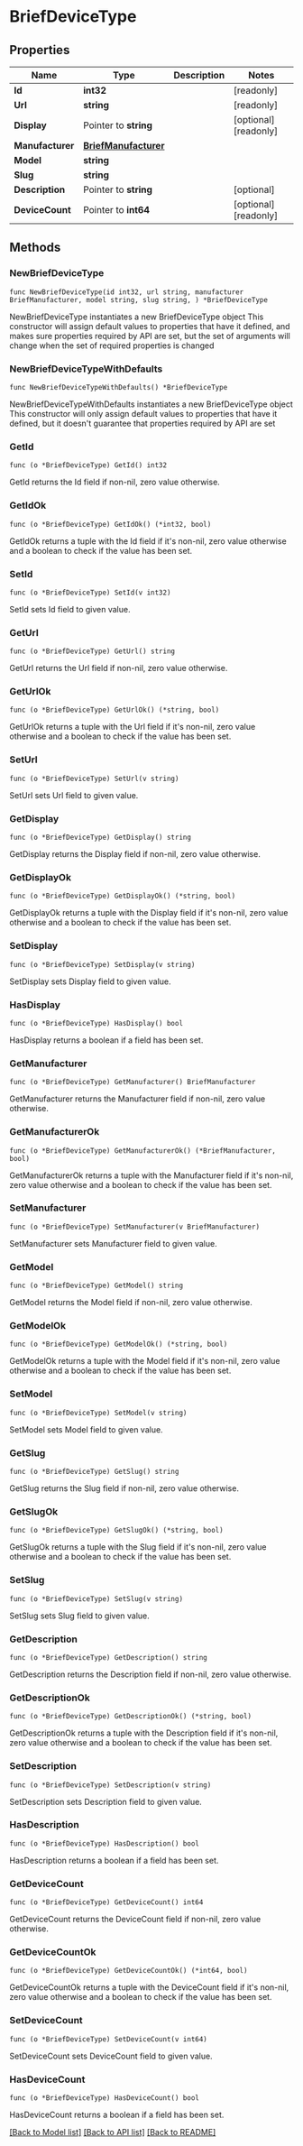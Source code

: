 # BriefDeviceType

## Properties

Name | Type | Description | Notes
------------ | ------------- | ------------- | -------------
**Id** | **int32** |  | [readonly] 
**Url** | **string** |  | [readonly] 
**Display** | Pointer to **string** |  | [optional] [readonly] 
**Manufacturer** | [**BriefManufacturer**](BriefManufacturer.md) |  | 
**Model** | **string** |  | 
**Slug** | **string** |  | 
**Description** | Pointer to **string** |  | [optional] 
**DeviceCount** | Pointer to **int64** |  | [optional] [readonly] 

## Methods

### NewBriefDeviceType

`func NewBriefDeviceType(id int32, url string, manufacturer BriefManufacturer, model string, slug string, ) *BriefDeviceType`

NewBriefDeviceType instantiates a new BriefDeviceType object
This constructor will assign default values to properties that have it defined,
and makes sure properties required by API are set, but the set of arguments
will change when the set of required properties is changed

### NewBriefDeviceTypeWithDefaults

`func NewBriefDeviceTypeWithDefaults() *BriefDeviceType`

NewBriefDeviceTypeWithDefaults instantiates a new BriefDeviceType object
This constructor will only assign default values to properties that have it defined,
but it doesn't guarantee that properties required by API are set

### GetId

`func (o *BriefDeviceType) GetId() int32`

GetId returns the Id field if non-nil, zero value otherwise.

### GetIdOk

`func (o *BriefDeviceType) GetIdOk() (*int32, bool)`

GetIdOk returns a tuple with the Id field if it's non-nil, zero value otherwise
and a boolean to check if the value has been set.

### SetId

`func (o *BriefDeviceType) SetId(v int32)`

SetId sets Id field to given value.


### GetUrl

`func (o *BriefDeviceType) GetUrl() string`

GetUrl returns the Url field if non-nil, zero value otherwise.

### GetUrlOk

`func (o *BriefDeviceType) GetUrlOk() (*string, bool)`

GetUrlOk returns a tuple with the Url field if it's non-nil, zero value otherwise
and a boolean to check if the value has been set.

### SetUrl

`func (o *BriefDeviceType) SetUrl(v string)`

SetUrl sets Url field to given value.


### GetDisplay

`func (o *BriefDeviceType) GetDisplay() string`

GetDisplay returns the Display field if non-nil, zero value otherwise.

### GetDisplayOk

`func (o *BriefDeviceType) GetDisplayOk() (*string, bool)`

GetDisplayOk returns a tuple with the Display field if it's non-nil, zero value otherwise
and a boolean to check if the value has been set.

### SetDisplay

`func (o *BriefDeviceType) SetDisplay(v string)`

SetDisplay sets Display field to given value.

### HasDisplay

`func (o *BriefDeviceType) HasDisplay() bool`

HasDisplay returns a boolean if a field has been set.

### GetManufacturer

`func (o *BriefDeviceType) GetManufacturer() BriefManufacturer`

GetManufacturer returns the Manufacturer field if non-nil, zero value otherwise.

### GetManufacturerOk

`func (o *BriefDeviceType) GetManufacturerOk() (*BriefManufacturer, bool)`

GetManufacturerOk returns a tuple with the Manufacturer field if it's non-nil, zero value otherwise
and a boolean to check if the value has been set.

### SetManufacturer

`func (o *BriefDeviceType) SetManufacturer(v BriefManufacturer)`

SetManufacturer sets Manufacturer field to given value.


### GetModel

`func (o *BriefDeviceType) GetModel() string`

GetModel returns the Model field if non-nil, zero value otherwise.

### GetModelOk

`func (o *BriefDeviceType) GetModelOk() (*string, bool)`

GetModelOk returns a tuple with the Model field if it's non-nil, zero value otherwise
and a boolean to check if the value has been set.

### SetModel

`func (o *BriefDeviceType) SetModel(v string)`

SetModel sets Model field to given value.


### GetSlug

`func (o *BriefDeviceType) GetSlug() string`

GetSlug returns the Slug field if non-nil, zero value otherwise.

### GetSlugOk

`func (o *BriefDeviceType) GetSlugOk() (*string, bool)`

GetSlugOk returns a tuple with the Slug field if it's non-nil, zero value otherwise
and a boolean to check if the value has been set.

### SetSlug

`func (o *BriefDeviceType) SetSlug(v string)`

SetSlug sets Slug field to given value.


### GetDescription

`func (o *BriefDeviceType) GetDescription() string`

GetDescription returns the Description field if non-nil, zero value otherwise.

### GetDescriptionOk

`func (o *BriefDeviceType) GetDescriptionOk() (*string, bool)`

GetDescriptionOk returns a tuple with the Description field if it's non-nil, zero value otherwise
and a boolean to check if the value has been set.

### SetDescription

`func (o *BriefDeviceType) SetDescription(v string)`

SetDescription sets Description field to given value.

### HasDescription

`func (o *BriefDeviceType) HasDescription() bool`

HasDescription returns a boolean if a field has been set.

### GetDeviceCount

`func (o *BriefDeviceType) GetDeviceCount() int64`

GetDeviceCount returns the DeviceCount field if non-nil, zero value otherwise.

### GetDeviceCountOk

`func (o *BriefDeviceType) GetDeviceCountOk() (*int64, bool)`

GetDeviceCountOk returns a tuple with the DeviceCount field if it's non-nil, zero value otherwise
and a boolean to check if the value has been set.

### SetDeviceCount

`func (o *BriefDeviceType) SetDeviceCount(v int64)`

SetDeviceCount sets DeviceCount field to given value.

### HasDeviceCount

`func (o *BriefDeviceType) HasDeviceCount() bool`

HasDeviceCount returns a boolean if a field has been set.


[[Back to Model list]](../README.md#documentation-for-models) [[Back to API list]](../README.md#documentation-for-api-endpoints) [[Back to README]](../README.md)



